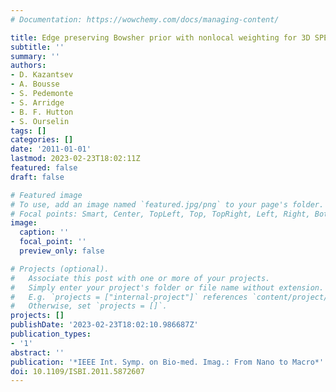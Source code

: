 ```yaml
---
# Documentation: https://wowchemy.com/docs/managing-content/

title: Edge preserving Bowsher prior with nonlocal weighting for 3D SPECT reconstruction
subtitle: ''
summary: ''
authors:
- D. Kazantsev
- A. Bousse
- S. Pedemonte
- S. Arridge
- B. F. Hutton
- S. Ourselin
tags: []
categories: []
date: '2011-01-01'
lastmod: 2023-02-23T18:02:11Z
featured: false
draft: false

# Featured image
# To use, add an image named `featured.jpg/png` to your page's folder.
# Focal points: Smart, Center, TopLeft, Top, TopRight, Left, Right, BottomLeft, Bottom, BottomRight.
image:
  caption: ''
  focal_point: ''
  preview_only: false

# Projects (optional).
#   Associate this post with one or more of your projects.
#   Simply enter your project's folder or file name without extension.
#   E.g. `projects = ["internal-project"]` references `content/project/deep-learning/index.md`.
#   Otherwise, set `projects = []`.
projects: []
publishDate: '2023-02-23T18:02:10.986687Z'
publication_types:
- '1'
abstract: ''
publication: '*IEEE Int. Symp. on Bio-med. Imag.: From Nano to Macro*'
doi: 10.1109/ISBI.2011.5872607
---
```

